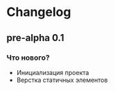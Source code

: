 # Changelog

## pre-alpha 0.1

### Что нового?

- Инициализация проекта
- Верстка статичных элементов
